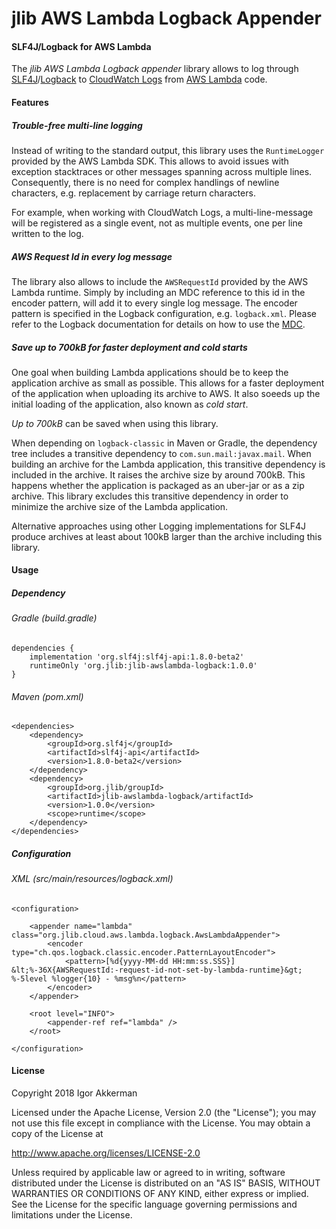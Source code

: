 # jlib AWS Lambda Logback Appender

#### SLF4J/Logback for AWS Lambda
The _jlib AWS Lambda Logback appender_ library allows to log through [SLF4J](https://www.slf4j.org/)/[Logback](https://logback.qos.ch/) 
to [CloudWatch Logs](https://docs.aws.amazon.com/AmazonCloudWatch/latest/logs/WhatIsCloudWatchLogs.html) 
from [AWS Lambda](https://aws.amazon.com/de/lambda) code.

#### Features
##### Trouble-free multi-line logging
Instead of writing to the standard output, this library uses the `RuntimeLogger` provided by the AWS Lambda SDK.
This allows to avoid issues with exception stacktraces or other messages spanning across multiple lines.
Consequently, there is no need for complex handlings of newline characters, 
e.g. replacement by carriage return characters.

For example, when working with CloudWatch Logs, a multi-line-message will be registered as a single event,
not as multiple events, one per line written to the log.

##### AWS Request Id in every log message
The library also allows to include the `AWSRequestId` provided by the AWS Lambda runtime.
Simply by including an MDC reference to this id in the encoder pattern, will add it to every single log message. 
The encoder pattern is specified in the Logback configuration, e.g. `logback.xml`.
Please refer to the Logback documentation for details on how to use the [MDC](https://logback.qos.ch/manual/mdc.html). 

##### Save up to 700kB for faster deployment and cold starts
One goal when building Lambda applications should be to keep the application archive as small as possible.
This allows for a faster deployment of the application when uploading its archive to AWS.
It also soeeds up the initial loading of the application, also known as _cold start_.

_Up to 700kB_ can be saved when using this library.

When depending on `logback-classic` in Maven or Gradle, 
the dependency tree includes a transitive dependency to `com.sun.mail:javax.mail`.
When building an archive for the Lambda application,
this transitive dependency is included in the archive.
It raises the archive size by around 700kB.
This happens whether the application is packaged as an uber-jar or as a zip archive.
This library excludes this transitive dependency 
in order to minimize the archive size of the Lambda application.

Alternative approaches using other Logging implementations for SLF4J produce archives at least
about 100kB larger than the archive including this library.

#### Usage
##### Dependency
###### Gradle (build.gradle)
    dependencies {
        implementation 'org.slf4j:slf4j-api:1.8.0-beta2'
        runtimeOnly 'org.jlib:jlib-awslambda-logback:1.0.0'
    }
    
###### Maven (pom.xml)
    <dependencies>
        <dependency>
            <groupId>org.slf4j</groupId>
            <artifactId>slf4j-api</artifactId>
            <version>1.8.0-beta2</version>
        </dependency>
        <dependency>
            <groupId>org.jlib/groupId>
            <artifactId>jlib-awslambda-logback/artifactId>
            <version>1.0.0</version>
            <scope>runtime</scope>
        </dependency>
    </dependencies>

##### Configuration
###### XML (src/main/resources/logback.xml)
    <configuration>
    
        <appender name="lambda" class="org.jlib.cloud.aws.lambda.logback.AwsLambdaAppender">
            <encoder type="ch.qos.logback.classic.encoder.PatternLayoutEncoder">
                <pattern>[%d{yyyy-MM-dd HH:mm:ss.SSS}] &lt;%-36X{AWSRequestId:-request-id-not-set-by-lambda-runtime}&gt; %-5level %logger{10} - %msg%n</pattern>
            </encoder>
        </appender>
    
        <root level="INFO">
            <appender-ref ref="lambda" />
        </root>
    
    </configuration>

#### License
Copyright 2018 Igor Akkerman

Licensed under the Apache License, Version 2.0 (the "License");
you may not use this file except in compliance with the License.
You may obtain a copy of the License at

   http://www.apache.org/licenses/LICENSE-2.0

Unless required by applicable law or agreed to in writing, software
distributed under the License is distributed on an "AS IS" BASIS,
WITHOUT WARRANTIES OR CONDITIONS OF ANY KIND, either express or implied.
See the License for the specific language governing permissions and
limitations under the License.
